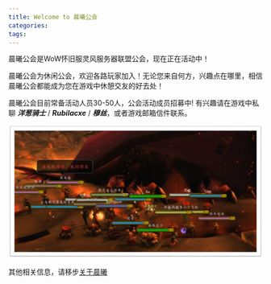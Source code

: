 ```yaml
---
title: Welcome to 晨曦公会
categories:
tags:
---
```

晨曦公会是WoW怀旧服灵风服务器联盟公会，现在正在活动中！

晨曦公会为休闲公会，欢迎各路玩家加入！无论您来自何方，兴趣点在哪里，相信晨曦公会都能成为您在游戏中休憩交友的好去处！

晨曦公会目前常备活动人员30-50人，公会活动成员招募中! 有兴趣请在游戏中私聊 ***洋葱骑士*** / ***Rubilacxe*** / ***穆丝***，或者游戏邮箱信件联系。

<img src='/images/chenxihezhao.png' title='晨曦公会于2019年10月13日晚10点合影' style='float:middle; width:950px'/>

其他相关信息，请移步[关于晨曦](https://dawn-wow.info/about/)
